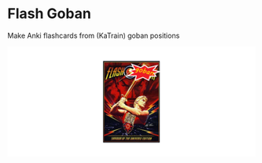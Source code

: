 # Flash Goban

Make Anki flashcards from (KaTrain) goban positions

![](https://github.com/metaperl/flash-goban/blob/main/flash-goban.png)

